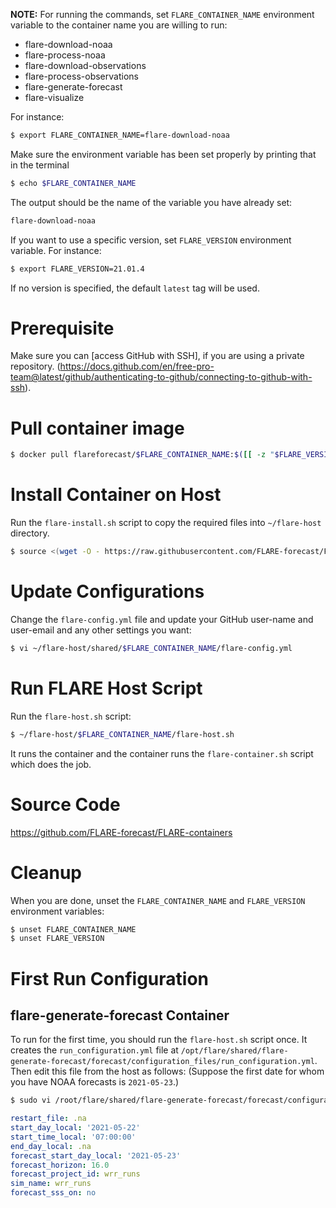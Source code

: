 **NOTE:** For running the commands, set `FLARE_CONTAINER_NAME` environment variable to the container name you are willing to run:
- flare-download-noaa
- flare-process-noaa
- flare-download-observations
- flare-process-observations
- flare-generate-forecast
- flare-visualize

For instance:

```bash
$ export FLARE_CONTAINER_NAME=flare-download-noaa
```

Make sure the environment variable has been set properly by printing that in the terminal

```bash
$ echo $FLARE_CONTAINER_NAME
```

The output should be the name of the variable you have already set:

```bash
flare-download-noaa
```

If you want to use a specific version, set `FLARE_VERSION` environment variable. For instance:

```bash
$ export FLARE_VERSION=21.01.4
```

If no version is specified, the default `latest` tag will be used.


# Prerequisite

Make sure you can [access GitHub with SSH], if you are using a private repository. (https://docs.github.com/en/free-pro-team@latest/github/authenticating-to-github/connecting-to-github-with-ssh).


# Pull container image

```bash
$ docker pull flareforecast/$FLARE_CONTAINER_NAME:$([[ -z "$FLARE_VERSION" ]] && echo 'latest' || echo "$FLARE_VERSION")
```


# Install Container on Host

Run the `flare-install.sh` script to copy the required files into `~/flare-host` directory. 

```bash
$ source <(wget -O - https://raw.githubusercontent.com/FLARE-forecast/FLARE-containers/$([[ -z "$FLARE_VERSION" ]] && echo 'latest' || echo "$FLARE_VERSION")/commons/flare-install.sh | /usr/bin/env bash -s $FLARE_CONTAINER_NAME $([[ -z "$FLARE_VERSION" ]] && echo 'latest' || echo "$FLARE_VERSION"))
```


# Update Configurations

Change the `flare-config.yml` file and update your GitHub user-name and user-email and any other settings you want:

```bash
$ vi ~/flare-host/shared/$FLARE_CONTAINER_NAME/flare-config.yml
```


# Run FLARE Host Script

Run the `flare-host.sh` script:

```bash
$ ~/flare-host/$FLARE_CONTAINER_NAME/flare-host.sh
```

It runs the container and the container runs the `flare-container.sh` script which does the job.


# Source Code

https://github.com/FLARE-forecast/FLARE-containers


# Cleanup

When you are done, unset the `FLARE_CONTAINER_NAME` and `FLARE_VERSION` environment variables:

```bash
$ unset FLARE_CONTAINER_NAME
$ unset FLARE_VERSION
```

# First Run Configuration

## flare-generate-forecast Container

To run for the first time, you should run the `flare-host.sh` script once. It creates the `run_configuration.yml` file at `/opt/flare/shared/flare-generate-forecast/forecast/configuration_files/run_configuration.yml`. Then edit this file from the host as follows: (Suppose the first date for whom you have NOAA forecasts is `2021-05-23`.)

```bash
$ sudo vi /root/flare/shared/flare-generate-forecast/forecast/configuration_files/run_configuration.yml
```

```yaml
restart_file: .na
start_day_local: '2021-05-22'
start_time_local: '07:00:00'
end_day_local: .na
forecast_start_day_local: '2021-05-23'
forecast_horizon: 16.0
forecast_project_id: wrr_runs
sim_name: wrr_runs
forecast_sss_on: no
```
